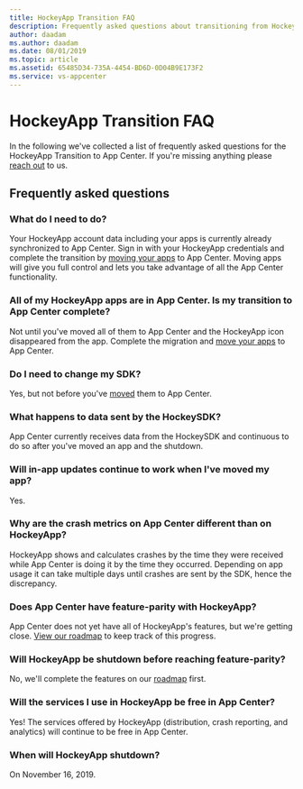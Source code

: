 ```yaml
---
title: HockeyApp Transition FAQ
description: Frequently asked questions about transitioning from HockeyApp to App Center
author: daadam
ms.author: daadam
ms.date: 08/01/2019
ms.topic: article
ms.assetid: 65485D34-735A-4454-BD6D-0D04B9E173F2
ms.service: vs-appcenter
---
```


# HockeyApp Transition FAQ

In the following we've collected a list of frequently asked questions for the HockeyApp Transition to App Center. If you're missing anything please [reach out](~/general/support-center.md) to us.

## Frequently asked questions

### What do I need to do?

Your HockeyApp account data including your apps is currently already synchronized to App Center. Sign in with your HockeyApp credentials and complete the transition by [moving your apps](https://appcenter.ms/hockeyapp-transition-center) to App Center. Moving apps will give you full control and lets you take advantage of all the App Center functionality.

### All of my HockeyApp apps are in App Center. Is my transition to App Center complete?

Not until you've moved all of them to App Center and the HockeyApp icon disappeared from the app. Complete the migration and [move your apps](https://appcenter.ms/hockeyapp-transition-center) to App Center.

### Do I need to change my SDK?

Yes, but not before you've [moved](~/transition/moving/index.md) them to App Center.

### What happens to data sent by the HockeySDK?

App Center currently receives data from the HockeySDK and continuous to do so after you've moved an app and the shutdown.

### Will in-app updates continue to work when I've moved my app?

Yes.

### Why are the crash metrics on App Center different than on HockeyApp?

HockeyApp shows and calculates crashes by the time they were received while App Center is doing it by the time they occurred. Depending on app usage it can take multiple days until crashes are sent by the SDK, hence the discrepancy.

### Does App Center have feature-parity with HockeyApp?

App Center does not yet have all of HockeyApp's features, but we're getting close. [View our roadmap](https://github.com/Microsoft/appcenter/wiki/Roadmap) to keep track of this progress.

### Will HockeyApp be shutdown before reaching feature-parity?

No, we'll complete the features on our [roadmap](https://github.com/Microsoft/appcenter/wiki/Roadmap) first.

### Will the services I use in HockeyApp be free in App Center?

Yes! The services offered by HockeyApp (distribution, crash reporting, and analytics) will continue to be free in App Center.

### When will HockeyApp shutdown?

On November 16, 2019.